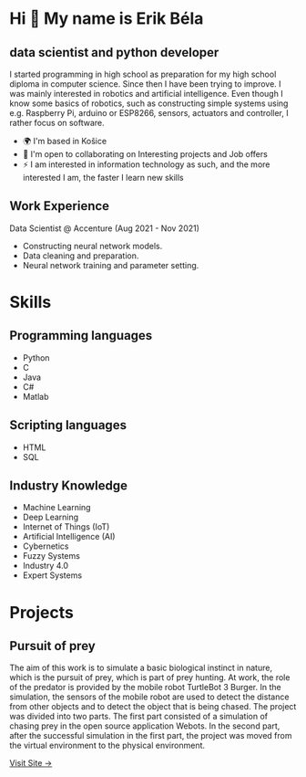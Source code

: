 Hi 👋 My name is Erik Béla
==========================

data scientist and python developer
-----------------------------------

I started programming in high school as preparation for my high school diploma in computer science. Since then I have been trying to improve. I was mainly interested in robotics and artificial intelligence. Even though I know some basics of robotics, such as constructing simple systems using e.g. Raspberry Pi, arduino or ESP8266, sensors, actuators and controller, I rather focus on software.

*   🌍  I'm based in Košice
*   🤝  I'm open to collaborating on Interesting projects and Job offers
*   ⚡  I am interested in information technology as such, and the more interested I am, the faster I learn new skills
  
Work Experience
----------------

Data Scientist @ Accenture (Aug 2021 - Nov 2021)
*  Constructing neural network models.
*  Data cleaning and preparation.
*  Neural network training and parameter setting.

Skills
=======

Programming languages
---------------------

* Python
* C
* Java
* C#
* Matlab

Scripting languages
-------------------

* HTML
* SQL

Industry Knowledge
------------------

* Machine Learning
* Deep Learning
* Internet of Things (IoT)
* Artificial Intelligence (AI)
* Cybernetics
* Fuzzy Systems
* Industry 4.0
* Expert Systems

Projects
==========================

Pursuit of prey
----------------

The aim of this work is to simulate a basic biological instinct in nature, which is the pursuit of prey, which is part of prey hunting. At work, the role of the predator is provided by the mobile robot TurtleBot 3 Burger. In the simulation, the sensors of the mobile robot are used to detect the distance from other objects and to detect the object that is being chased. The project was divided into two parts. The first part consisted of a simulation of chasing prey in the open source application Webots. In the second part, after the successful simulation in the first part, the project was moved from the virtual environment to the physical environment.

<div class="work__links">
        <a href="#" class="link__text">
        Visit Site <span>&rarr;</span>
        </a> 
        <a href="https://github.com/nisarhassan12/portfolio" target="_blank">
        </a>
    </div>

